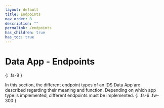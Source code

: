 ```yaml
---
layout: default
title: Endpoints
nav_order: 8
description: ""
permalink: /endpoints
has_children: true
has_toc: true
---
```


# Data App - Endpoints
{: .fs-9 }

In this section, the different endpoint types of an IDS Data App are described regarding their meaning and function. Depending on which app type is implemented, different endpoints must be implemented.
{: .fs-6 .fw-300 }
